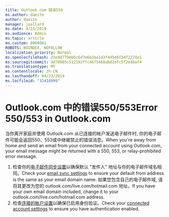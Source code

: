 ```yaml
---
title: Outlook.com 错误550
ms.author: daeite
author: daeite
manager: joallard
ms.date: 4/15/2019
ms.audience: Admin
ms.topic: article
ms.custom: 8000081
ROBOTS: NOINDEX, NOFOLLOW
localization_priority: Normal
ms.openlocfilehash: d3e94779ebbc6d7e6b1ba1d3f445e6f34f2274e1
ms.sourcegitcommit: 9d78905c512192ffc4675468abd2efc5f2e4baf4
ms.translationtype: MT
ms.contentlocale: zh-CN
ms.lasthandoff: 04/23/2019
ms.locfileid: "32418999"
---
```

# <a name="error-550553-in-outlookcom"></a><span data-ttu-id="c150d-102">Outlook.com 中的错误550/553</span><span class="sxs-lookup"><span data-stu-id="c150d-102">Error 550/553 in Outlook.com</span></span>

<span data-ttu-id="c150d-103">当你离开家庭并使用 Outlook.com 从已连接的帐户发送电子邮件时, 你的电子邮件可能会返回550、553或中继被禁止的错误消息。</span><span class="sxs-lookup"><span data-stu-id="c150d-103">When you're away from home and send an email from your connected account using Outlook.com, your email message might be returned with a 550, 553, or relay-prohibited error message.</span></span>
1. <span data-ttu-id="c150d-104">检查你的[电子邮件同步设置](https://go.microsoft.com/fwlink/?linkid=2031283)以确保默认 "发件人" 地址与你的电子邮件域名相同。</span><span class="sxs-lookup"><span data-stu-id="c150d-104">Check your [email sync settings](https://go.microsoft.com/fwlink/?linkid=2031283) to ensure your default from address is the same as your email domain name.</span></span> <span data-ttu-id="c150d-105">如果您包含自己的电子邮件域, 请将其更改为您的 outlook.com/live.com/hotmail.com 地址。</span><span class="sxs-lookup"><span data-stu-id="c150d-105">If you have your own email domain included, change it to your outlook.com/live.com/hotmail.com address.</span></span>
2. <span data-ttu-id="c150d-106">检查[连接的帐户设置](https://go.microsoft.com/fwlink/?linkid=875264&clcid=0x409)以确保已启用身份验证。</span><span class="sxs-lookup"><span data-stu-id="c150d-106">Check your [connected account settings](https://go.microsoft.com/fwlink/?linkid=875264&clcid=0x409) to ensure you have authentication enabled.</span></span>